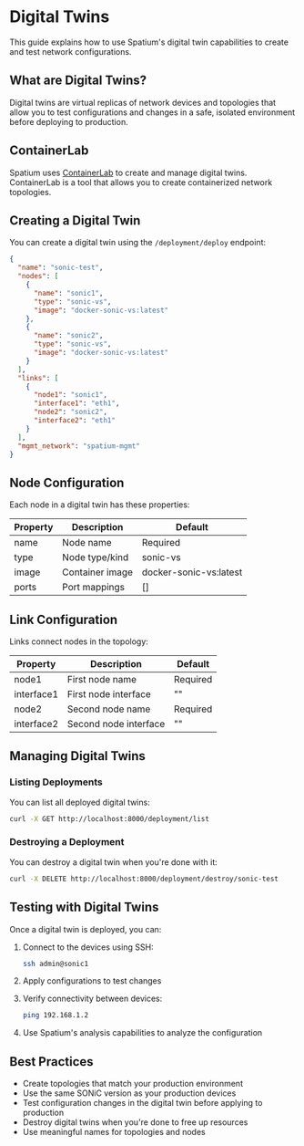 # Digital Twins

This guide explains how to use Spatium's digital twin capabilities to create and test network configurations.

## What are Digital Twins?

Digital twins are virtual replicas of network devices and topologies that allow you to test configurations and changes in a safe, isolated environment before deploying to production.

## ContainerLab

Spatium uses [ContainerLab](https://containerlab.dev/) to create and manage digital twins. ContainerLab is a tool that allows you to create containerized network topologies.

## Creating a Digital Twin

You can create a digital twin using the `/deployment/deploy` endpoint:

```json
{
  "name": "sonic-test",
  "nodes": [
    {
      "name": "sonic1",
      "type": "sonic-vs",
      "image": "docker-sonic-vs:latest"
    },
    {
      "name": "sonic2",
      "type": "sonic-vs",
      "image": "docker-sonic-vs:latest"
    }
  ],
  "links": [
    {
      "node1": "sonic1",
      "interface1": "eth1",
      "node2": "sonic2",
      "interface2": "eth1"
    }
  ],
  "mgmt_network": "spatium-mgmt"
}
```

## Node Configuration

Each node in a digital twin has these properties:

| Property | Description | Default |
|----------|-------------|---------|
| name | Node name | Required |
| type | Node type/kind | sonic-vs |
| image | Container image | docker-sonic-vs:latest |
| ports | Port mappings | [] |

## Link Configuration

Links connect nodes in the topology:

| Property | Description | Default |
|----------|-------------|---------|
| node1 | First node name | Required |
| interface1 | First node interface | "" |
| node2 | Second node name | Required |
| interface2 | Second node interface | "" |

## Managing Digital Twins

### Listing Deployments

You can list all deployed digital twins:

```bash
curl -X GET http://localhost:8000/deployment/list
```

### Destroying a Deployment

You can destroy a digital twin when you're done with it:

```bash
curl -X DELETE http://localhost:8000/deployment/destroy/sonic-test
```

## Testing with Digital Twins

Once a digital twin is deployed, you can:

1. Connect to the devices using SSH:
   ```bash
   ssh admin@sonic1
   ```

2. Apply configurations to test changes

3. Verify connectivity between devices:
   ```bash
   ping 192.168.1.2
   ```

4. Use Spatium's analysis capabilities to analyze the configuration

## Best Practices

- Create topologies that match your production environment
- Use the same SONiC version as your production devices
- Test configuration changes in the digital twin before applying to production
- Destroy digital twins when you're done to free up resources
- Use meaningful names for topologies and nodes